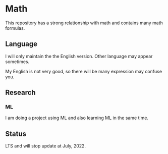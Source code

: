 # Math

This repository has a strong relationship with math and contains many math formulas.

## Language

I will only maintain the the English version. Other language may appear sometimes.

My English is not very good, so there will be many expression may confuse you.

## Research

### ML

I am doing a project using ML and also learning ML in the same time.

## Status

LTS and will stop update at July, 2022.